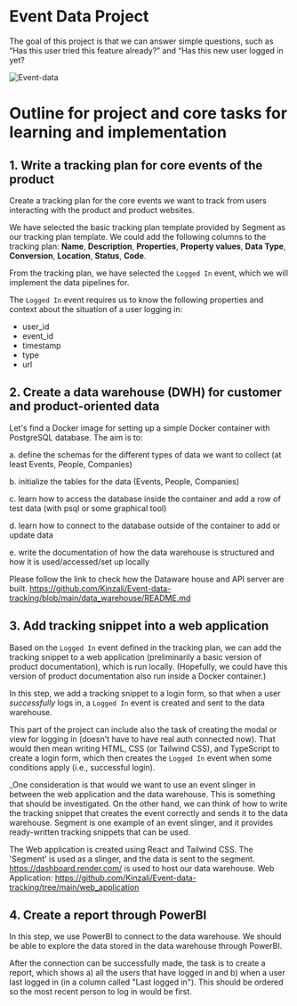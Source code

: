 # Event Data Project

The goal of this project is that we can answer simple questions, such as “Has this user tried this feature already?” and “Has this new user logged in yet?

![Event-data](https://github.com/Kinzali/Event-data-tracking/assets/121554533/fd679ff1-c926-4050-844e-cab9307eb396)

# Outline for project and core tasks for learning and implementation

## 1. Write a tracking plan for core events of the product

Create a tracking plan for the core events we want to track from users interacting with the product and product websites.

We have selected the basic tracking plan template provided by Segment as our tracking plan template. We could add the following columns to the tracking plan: **Name**, **Description**, **Properties**, **Property values**, **Data Type**, **Conversion**, **Location**, **Status**, **Code**.

From the tracking plan, we have selected the `Logged In` event, which we will implement the data pipelines for.

The `Logged In` event requires us to know the following properties and context about the situation of a user logging in:

- user_id
- event_id
- timestamp
- type
- url

## 2. Create a data warehouse (DWH) for customer and product-oriented data

Let's find a Docker image for setting up a simple Docker container with PostgreSQL database. The aim is to:

a. define the schemas for the different types of data we want to collect (at least Events, People, Companies)

b. initialize the tables for the data (Events, People, Companies)

c. learn how to access the database inside the container and add a row of test data (with psql or some graphical tool)

d. learn how to connect to the database outside of the container to add or update data

e. write the documentation of how the data warehouse is structured and how it is used/accessed/set up locally

Please follow the link to check how the Dataware house and API server are built. https://github.com/Kinzali/Event-data-tracking/blob/main/data_warehouse/README.md

## 3. Add tracking snippet into a web application

Based on the `Logged In` event defined in the tracking plan, we can add the tracking snippet to a web application (preliminarily a basic version of product documentation), which is run locally. (Hopefully, we could have this version of product documentation also run inside a Docker container.)

In this step, we add a tracking snippet to a login form, so that when a user _successfully_ logs in, a `Logged In` event is created and sent to the data warehouse.

This part of the project can include also the task of creating the modal or view for logging in (doesn't have to have real auth connected now). That would then mean writing HTML, CSS (or Tailwind CSS), and TypeScript to create a login form, which then creates the `Logged In` event when some conditions apply (i.e., successful login).

_One consideration is that would we want to use an event slinger in between the web application and the data warehouse. This is something that should be investigated. On the other hand, we can think of how to write the tracking snippet that creates the event correctly and sends it to the data warehouse. Segment is one example of an event slinger, and it provides ready-written tracking snippets that can be used.

The Web application is created using React and Tailwind CSS. The 'Segment' is used as a slinger, and the data is sent to the segment. https://dashboard.render.com/ is used to host our data warehouse.
Web Application: https://github.com/Kinzali/Event-data-tracking/tree/main/web_application

## 4. Create a report through PowerBI

In this step, we use PowerBI to connect to the data warehouse. We should be able to explore the data stored in the data warehouse through PowerBI.

After the connection can be successfully made, the task is to create a report, which shows a) all the users that have logged in and b) when a user last logged in (in a column called "Last logged in"). This should be ordered so the most recent person to log in would be first.


